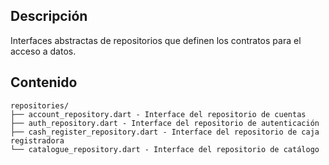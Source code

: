 ## Descripción
Interfaces abstractas de repositorios que definen los contratos para el acceso a datos.

## Contenido
```
repositories/
├── account_repository.dart - Interface del repositorio de cuentas
├── auth_repository.dart - Interface del repositorio de autenticación
├── cash_register_repository.dart - Interface del repositorio de caja registradora
└── catalogue_repository.dart - Interface del repositorio de catálogo
```
